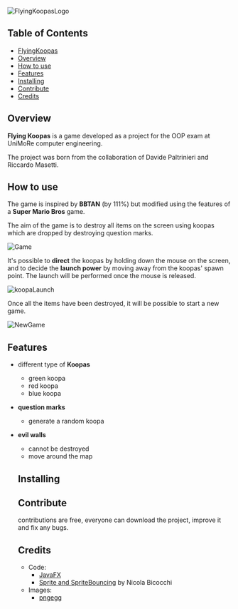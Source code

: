 ![FlyingKoopasLogo](https://github.com/PaltrinieriDavide/dancingLine/assets/102794308/d64adbf7-c295-4de6-b6a8-1911a0bb3939)

  ## Table of Contents
  * [FlyingKoopas](#Title)
   * [Overview](#Overview)
   * [How to use](#Howtouse)
   * [Features](#Features)
   * [Installing](#Installing)
   * [Contribute](#Contribute)
   * [Credits](#Credits)

## Overview
**Flying Koopas** is a game developed as a project for the OOP exam at UniMoRe computer engineering.

The project was born from the collaboration of Davide Paltrinieri and Riccardo Masetti.

## How to use
The game is inspired by **BBTAN** (by 111%) but modified using the features of a **Super Mario Bros** game.

The aim of the game is to destroy all items on the screen using koopas which are dropped by destroying question marks.

![Game](https://github.com/PaltrinieriDavide/dancingLine/assets/102794308/55d4b0d1-cbc4-4126-9eae-3039a5e28be5)

It's possible to **direct** the koopas by holding down the mouse on the screen, and to decide the **launch power** by moving away from the koopas' spawn point. 
The launch will be performed once the mouse is released.

![koopaLaunch](https://github.com/PaltrinieriDavide/dancingLine/assets/102794308/0d90d142-00b2-48f3-b959-a8495f8f2837)

Once all the items have been destroyed, it will be possible to start a new game.

![NewGame](https://github.com/PaltrinieriDavide/dancingLine/assets/102794308/30d9c6bd-6094-40c0-808e-c1d3af4d3630)

## Features
* different type of **Koopas**
  * green koopa
  * red koopa
  * blue koopa
* **question marks**
  * generate a random koopa
* **evil walls**
  * cannot be destroyed
  * move around the map
 
  ## Installing

  ## Contribute
  contributions are free, everyone can download the project, improve it and fix any bugs.

  ## Credits
  * Code:
    * [JavaFX](https://docs.oracle.com/javase/8/javafx/api/toc.htm)
    * [Sprite and SpriteBouncing](https://github.com/nbicocchi/java-javafx/blob/main/src/main/java/com/nbicocchi/javafx/games/common/Sprite.java) by Nicola Bicocchi
  * Images:
    * [pngegg](https://www.pngegg.com/it) 






